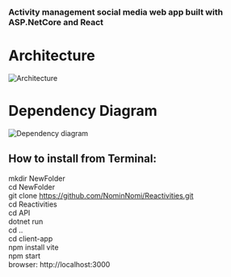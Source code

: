 ### Activity management social media web app built with ASP.NetCore and React

# Architecture
![Architecture](https://github.com/NominNomi/Reactivities/assets/88373898/6547ef65-99ce-4f9d-b2ac-454c24148a5c)



# Dependency Diagram

![Dependency diagram](https://github.com/NominNomi/Reactivities/assets/88373898/da961870-f9ba-4b8b-a95d-cbb71d01d26f)


## How to install from Terminal:

mkdir NewFolder  
cd NewFolder  
git clone https://github.com/NominNomi/Reactivities.git  
cd Reactivities  
cd API  
dotnet run  
cd ..  
cd client-app  
npm install vite  
npm start  
browser: http://localhost:3000  







